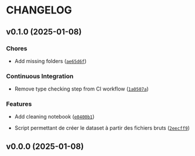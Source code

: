 # CHANGELOG


## v0.1.0 (2025-01-08)

### Chores

- Add missing folders
  ([`ae65d6f`](https://github.com/cmnemoi/prediction_profils_accidents_graves/commit/ae65d6f42d9a817931ce03e4653c6c9531d63f2b))

### Continuous Integration

- Remove type checking step from CI workflow
  ([`1a0507a`](https://github.com/cmnemoi/prediction_profils_accidents_graves/commit/1a0507abbb80294d2c3e25a268fd341fd38d3dbb))

### Features

- Add cleaning notebook
  ([`e0400b1`](https://github.com/cmnemoi/prediction_profils_accidents_graves/commit/e0400b1d6b40f3fae485dbf47d4212dfaebf2c93))

- Script permettant de créer le dataset à partir des fichiers bruts
  ([`2eecff9`](https://github.com/cmnemoi/prediction_profils_accidents_graves/commit/2eecff9363a8b3411164bba43d13ca4fc1f060f7))


## v0.0.0 (2025-01-08)
